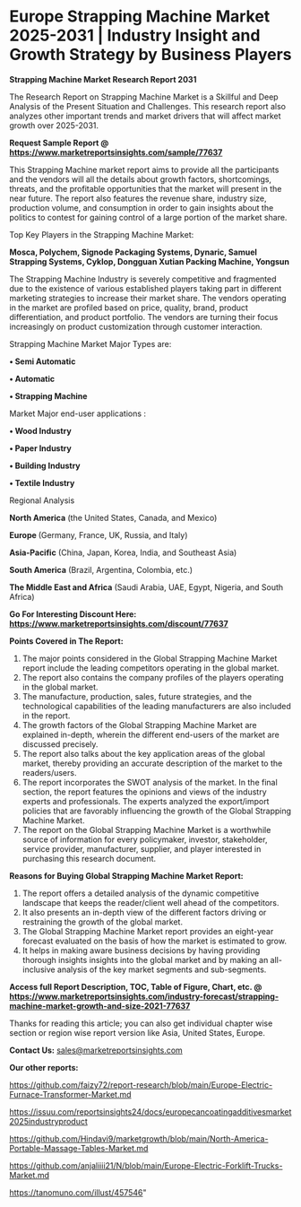  # Europe Strapping Machine Market 2025-2031 | Industry Insight and Growth Strategy by Business Players

<strong>Strapping Machine Market Research Report 2031</strong>

The Research Report on Strapping Machine Market is a Skillful and Deep Analysis of the Present Situation and Challenges. This research report also analyzes other important trends and market drivers that will affect market growth over 2025-2031.

<strong>Request Sample Report @ <a href=https://www.marketreportsinsights.com/sample/77637>https://www.marketreportsinsights.com/sample/77637</a></strong>

This Strapping Machine market report aims to provide all the participants and the vendors will all the details about growth factors, shortcomings, threats, and the profitable opportunities that the market will present in the near future. The report also features the revenue share, industry size, production volume, and consumption in order to gain insights about the politics to contest for gaining control of a large portion of the market share.

Top Key Players in the Strapping Machine Market:

<strong>Mosca, Polychem, Signode Packaging Systems, Dynaric, Samuel Strapping Systems, Cyklop, Dongguan Xutian Packing Machine, Yongsun</strong>

The Strapping Machine Industry is severely competitive and fragmented due to the existence of various established players taking part in different marketing strategies to increase their market share. The vendors operating in the market are profiled based on price, quality, brand, product differentiation, and product portfolio. The vendors are turning their focus increasingly on product customization through customer interaction.

Strapping Machine Market Major Types are:

<strong>• Semi Automatic 

• Automatic

• Strapping Machine</strong>

Market Major end-user applications :

<strong>• Wood Industry

• Paper Industry

• Building Industry

• Textile Industry</strong>

Regional Analysis

</u><strong><b>North America</b></strong> (the United States, Canada, and Mexico)

<strong><b>Europe </b></strong>(Germany, France, UK, Russia, and Italy)

<strong><b>Asia-Pacific</b></strong> (China, Japan, Korea, India, and Southeast Asia)

<strong><b>South America</b></strong> (Brazil, Argentina, Colombia, etc.)

<strong><b>The Middle East and Africa</b></strong> (Saudi Arabia, UAE, Egypt, Nigeria, and South Africa)

<strong>Go For Interesting Discount Here: <a href=https://www.marketreportsinsights.com/discount/77637>https://www.marketreportsinsights.com/discount/77637</a></strong>

<strong>Points Covered in The Report:</strong>
<ol>
  <li>The major points considered in the Global Strapping Machine Market report include the leading competitors operating in the global market.</li>
  <li>The report also contains the company profiles of the players operating in the global market.</li>
  <li>The manufacture, production, sales, future strategies, and the technological capabilities of the leading manufacturers are also included in the report.</li>
  <li>The growth factors of the Global Strapping Machine Market are explained in-depth, wherein the different end-users of the market are discussed precisely.</li>
  <li>The report also talks about the key application areas of the global market, thereby providing an accurate description of the market to the readers/users.</li>
  <li>The report incorporates the SWOT analysis of the market. In the final section, the report features the opinions and views of the industry experts and professionals. The experts analyzed the export/import policies that are favorably influencing the growth of the Global Strapping Machine Market.</li>
  <li>The report on the Global Strapping Machine Market is a worthwhile source of information for every policymaker, investor, stakeholder, service provider, manufacturer, supplier, and player interested in purchasing this research document.</li>
</ol>
<strong>Reasons for Buying Global Strapping Machine Market Report:</strong>

<ol>
  <li>The report offers a detailed analysis of the dynamic competitive landscape that keeps the reader/client well ahead of the competitors.</li>
  <li>It also presents an in-depth view of the different factors driving or restraining the growth of the global market.</li>
  <li>The Global Strapping Machine Market report provides an eight-year forecast evaluated on the basis of how the market is estimated to grow.</li>
  <li>It helps in making aware business decisions by having providing thorough insights insights into the global market and by making an all-inclusive analysis of the key market segments and sub-segments.</li>
</ol>
<strong>Access full Report Description, TOC, Table of Figure, Chart, etc. @ <a href=https://www.marketreportsinsights.com/industry-forecast/strapping-machine-market-growth-and-size-2021-77637>https://www.marketreportsinsights.com/industry-forecast/strapping-machine-market-growth-and-size-2021-77637</a></strong>


Thanks for reading this article; you can also get individual chapter wise section or region wise report version like Asia, United States, Europe.

<strong>Contact Us:</strong>
sales@marketreportsinsights.com

<strong>Our other reports:</strong>

<a href=https://github.com/faizy72/report-research/blob/main/Europe-Electric-Furnace-Transformer-Market.md>https://github.com/faizy72/report-research/blob/main/Europe-Electric-Furnace-Transformer-Market.md</a>

<a href=https://issuu.com/reportsinsights24/docs/europecancoatingadditivesmarket2025industryproduct>https://issuu.com/reportsinsights24/docs/europecancoatingadditivesmarket2025industryproduct</a>

<a href=https://github.com/Hindavi9/marketgrowth/blob/main/North-America-Portable-Massage-Tables-Market.md>https://github.com/Hindavi9/marketgrowth/blob/main/North-America-Portable-Massage-Tables-Market.md</a>

<a href=https://github.com/anjaliiii21/N/blob/main/Europe-Electric-Forklift-Trucks-Market.md>https://github.com/anjaliiii21/N/blob/main/Europe-Electric-Forklift-Trucks-Market.md</a>

<a href=https://tanomuno.com/illust/457546>https://tanomuno.com/illust/457546</a>"

